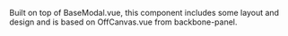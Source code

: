 
Built on top of BaseModal.vue, this component includes some layout and design and is based on OffCanvas.vue from backbone-panel.
